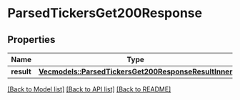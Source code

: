 # ParsedTickersGet200Response

## Properties

Name | Type | Description | Notes
------------ | ------------- | ------------- | -------------
**result** | [**Vec<models::ParsedTickersGet200ResponseResultInner>**](_parsed_tickers_get_200_response_result_inner.md) |  | 

[[Back to Model list]](../README.md#documentation-for-models) [[Back to API list]](../README.md#documentation-for-api-endpoints) [[Back to README]](../README.md)



